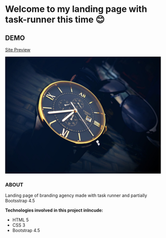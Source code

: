 # Welcome to my landing page with task-runner this time 😊

## DEMO
[Site Preview](https://tomecky1.github.io/project-4-task-runner/)

![Splash intro](/images/splash.jpg)

### ABOUT
Landing page of branding agency made with task runner and partially Bootsstrap 4.5

**Technologies involved in this project inlncude:**

- HTML 5
- CSS 3
- Bootstrap 4.5
